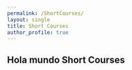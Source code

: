 ```yaml
---
permalink: /ShortCourses/
layout: single
title: Short Courses
author_profile: true
---
```

## Hola mundo Short Courses